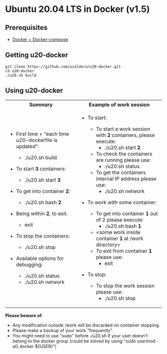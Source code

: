 # Ubuntu 20.04 LTS in Docker (v1.5)

## Prerequisites

 * [Docker + Docker-compose](./DOCKER.md) 

## Getting u20-docker

```
git clone https://github.com/acaldero/u20-docker.git
cd u20-docker
./u20.sh build
```

## Using u20-docker

<html>
 <table>
  <tr>
  <th>Summary</th>
  <th>Example of work session</th>
  </tr>
  <tr>
  <td>
</html>

  * First time + "each time u20-dockerfile is updated":
    * ./u20.sh build

  * To start **3** containers:
    *  ./u20.sh start **3**

  * To get into container **2**:
    *  ./u20.sh bash **2**

  * Being within **2**, to exit:
    *  exit

  * To stop the containers:
    *  ./u20.sh stop

  * Available options for debugging:
    *  ./u20.sh status
    *  ./u20.sh network

<html>
  </td>
  <td>
</html>

  * To start:
    * To start a work session with **2** containers, please execute:
      *  ./u20.sh start **2**
    * To check the containers are running please use:
      *  ./u20.sh status
    * To get the containers internal IP address please use:
      *  ./u20.sh network

  * To work with some container:
    * To get into container **1** out of 2 please execute:
      *  ./u20.sh bash **1**
    * <some work inside container **1** at /work directory>
    * To exit from container **1** please use:
      *  exit

  * To stop:
    * To stop the work session please use:
      *  ./u20.sh stop

<html>
  </td>
  </tr>
 </table>
</html>



**Please beware of**:
  * Any modification outside /work will be discarded on container stopping.
  * Please make a backup of your work "frequently".
  * You might need to use "sudo" before ./u20.sh if your user doesn't belong to the docker group (could be solved by using "sudo usermod -aG docker ${USER}")
